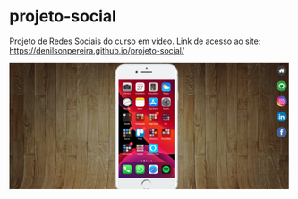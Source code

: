 # projeto-social
Projeto de Redes Sociais do curso em vídeo.
Link de acesso ao site: https://denilsonpereira.github.io/projeto-social/  

<img src="projeto_social.png" width="500px"/>
